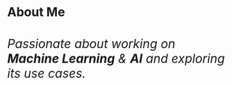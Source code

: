 <h1><strong>About Me</strong><h1>
<p1>
<h6>Passionate about working on <strong>Machine Learning</strong> & <strong>AI</strong> and exploring its use cases.</h6>
</p1>
